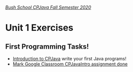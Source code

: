 [_Bush School CPJava Fall Semester 2020_](https://chandrunarayan.github.io/cpjava/)

# Unit 1 Exercises

## First Programming Tasks!
* [Introduction to CPJava](lessons/unit1/CPJavaIntro-2.pdf) write your first Java programs!
* [Mark Google Classroom CPJavaIntro assignment done](https://classroom.google.com/c/MTI2MDgzMTM2MDgw)